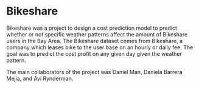# Bikeshare

Bikeshare was a project to design a cost prediction model to predict whether or not specific weather patterns affect the amount of 
Bikeshare users in the Bay Area. The Bikeshare dataset comes from Bikeshare, a company which leases bike to the user base on an hourly 
or daily fee. The goal was to predict the cost profit on any given day given the weather pattern.

The main collaborators of the project was Daniel Man, Daniela Barrera Mejia, and Avi Rynderman.
